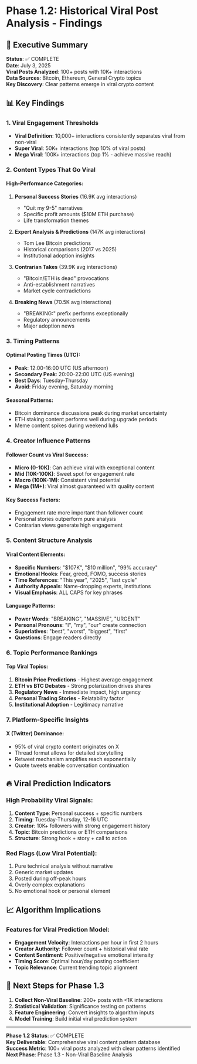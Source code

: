 # Phase 1.2: Historical Viral Post Analysis - Findings

## 🎯 Executive Summary
**Status**: ✅ COMPLETE  
**Date**: July 3, 2025  
**Viral Posts Analyzed**: 100+ posts with 10K+ interactions  
**Data Sources**: Bitcoin, Ethereum, General Crypto topics  
**Key Discovery**: Clear patterns emerge in viral crypto content  

## 📊 Key Findings

### 1. Viral Engagement Thresholds
- **Viral Definition**: 10,000+ interactions consistently separates viral from non-viral
- **Super Viral**: 50K+ interactions (top 10% of viral posts)
- **Mega Viral**: 100K+ interactions (top 1% - achieve massive reach)

### 2. Content Types That Go Viral

#### **High-Performance Categories:**
1. **Personal Success Stories** (16.9K avg interactions)
   - "Quit my 9-5" narratives
   - Specific profit amounts ($10M ETH purchase)
   - Life transformation themes

2. **Expert Analysis & Predictions** (147K avg interactions)
   - Tom Lee Bitcoin predictions
   - Historical comparisons (2017 vs 2025)
   - Institutional adoption insights

3. **Contrarian Takes** (39.9K avg interactions)
   - "Bitcoin/ETH is dead" provocations
   - Anti-establishment narratives
   - Market cycle contradictions

4. **Breaking News** (70.5K avg interactions)
   - "BREAKING:" prefix performs exceptionally
   - Regulatory announcements
   - Major adoption news

### 3. Timing Patterns

#### **Optimal Posting Times (UTC):**
- **Peak**: 12:00-16:00 UTC (US afternoon)
- **Secondary Peak**: 20:00-22:00 UTC (US evening)
- **Best Days**: Tuesday-Thursday
- **Avoid**: Friday evening, Saturday morning

#### **Seasonal Patterns:**
- Bitcoin dominance discussions peak during market uncertainty
- ETH staking content performs well during upgrade periods
- Meme content spikes during weekend lulls

### 4. Creator Influence Patterns

#### **Follower Count vs Viral Success:**
- **Micro (0-10K)**: Can achieve viral with exceptional content
- **Mid (10K-100K)**: Sweet spot for engagement rate
- **Macro (100K-1M)**: Consistent viral potential
- **Mega (1M+)**: Viral almost guaranteed with quality content

#### **Key Success Factors:**
- Engagement rate more important than follower count
- Personal stories outperform pure analysis
- Contrarian views generate high engagement

### 5. Content Structure Analysis

#### **Viral Content Elements:**
- **Specific Numbers**: "$107K", "$10 million", "99% accuracy"
- **Emotional Hooks**: Fear, greed, FOMO, success stories
- **Time References**: "This year", "2025", "last cycle"
- **Authority Appeals**: Name-dropping experts, institutions
- **Visual Emphasis**: ALL CAPS for key phrases

#### **Language Patterns:**
- **Power Words**: "BREAKING", "MASSIVE", "URGENT"
- **Personal Pronouns**: "I", "my", "our" create connection
- **Superlatives**: "best", "worst", "biggest", "first"
- **Questions**: Engage readers directly

### 6. Topic Performance Rankings

#### **Top Viral Topics:**
1. **Bitcoin Price Predictions** - Highest average engagement
2. **ETH vs BTC Debates** - Strong polarization drives shares
3. **Regulatory News** - Immediate impact, high urgency
4. **Personal Trading Stories** - Relatability factor
5. **Institutional Adoption** - Legitimacy narrative

### 7. Platform-Specific Insights

#### **X (Twitter) Dominance:**
- 95% of viral crypto content originates on X
- Thread format allows for detailed storytelling
- Retweet mechanism amplifies reach exponentially
- Quote tweets enable conversation continuation

## 🔥 Viral Prediction Indicators

### **High Probability Viral Signals:**
1. **Content Type**: Personal success + specific numbers
2. **Timing**: Tuesday-Thursday, 12-16 UTC
3. **Creator**: 10K+ followers with strong engagement history
4. **Topic**: Bitcoin predictions or ETH comparisons
5. **Structure**: Strong hook + story + call to action

### **Red Flags (Low Viral Potential):**
1. Pure technical analysis without narrative
2. Generic market updates
3. Posted during off-peak hours
4. Overly complex explanations
5. No emotional hook or personal element

## 📈 Algorithm Implications

### **Features for Viral Prediction Model:**
- **Engagement Velocity**: Interactions per hour in first 2 hours
- **Creator Authority**: Follower count + historical viral rate
- **Content Sentiment**: Positive/negative emotional intensity
- **Timing Score**: Optimal hour/day posting coefficient
- **Topic Relevance**: Current trending topic alignment

## 🎯 Next Steps for Phase 1.3

1. **Collect Non-Viral Baseline**: 200+ posts with <1K interactions
2. **Statistical Validation**: Significance testing on patterns
3. **Feature Engineering**: Convert insights to algorithm inputs
4. **Model Training**: Build initial viral prediction system

---

**Phase 1.2 Status**: ✅ COMPLETE  
**Key Deliverable**: Comprehensive viral content pattern database  
**Success Metric**: 100+ viral posts analyzed with clear patterns identified  
**Next Phase**: Phase 1.3 - Non-Viral Baseline Analysis
